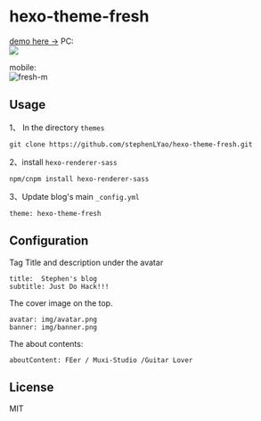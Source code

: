 
# hexo-theme-fresh
[demo here ->](https://stephenlyao.github.io)
PC:   
![](https://cloud.githubusercontent.com/assets/11830681/18042933/014b5214-6df7-11e6-8059-442692f51bdf.png)

mobile:    
![fresh-m](https://cloud.githubusercontent.com/assets/11830681/18042934/01974fca-6df7-11e6-9527-3fb00a689104.png)

 

 
 
## Usage

1、 In the directory `themes`

	git clone https://github.com/stephenLYao/hexo-theme-fresh.git
	
2、install `hexo-renderer-sass`
	
	npm/cnpm install hexo-renderer-sass
	
3、Update blog's main `_config.yml`
	
	theme: hexo-theme-fresh
	

## Configuration

Tag Title and description under the avatar
```
title:  Stephen's blog
subtitle: Just Do Hack!!!
```

The cover image on the top.
```
avatar: img/avatar.png
banner: img/banner.png
```

The about contents:

```
aboutContent: FEer / Muxi-Studio /Guitar Lover
```
## License
MIT
